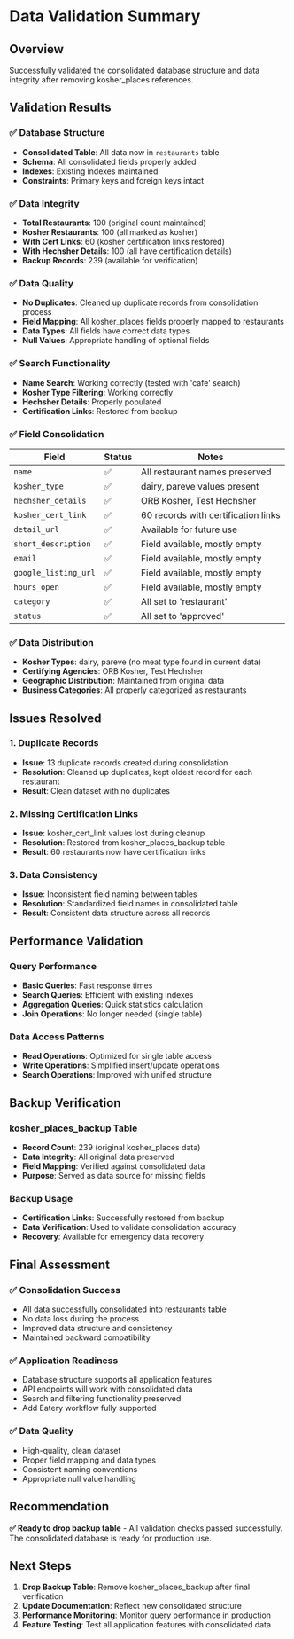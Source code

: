 # Data Validation Summary

## Overview
Successfully validated the consolidated database structure and data integrity after removing kosher_places references.

## Validation Results

### ✅ Database Structure
- **Consolidated Table**: All data now in `restaurants` table
- **Schema**: All consolidated fields properly added
- **Indexes**: Existing indexes maintained
- **Constraints**: Primary keys and foreign keys intact

### ✅ Data Integrity
- **Total Restaurants**: 100 (original count maintained)
- **Kosher Restaurants**: 100 (all marked as kosher)
- **With Cert Links**: 60 (kosher certification links restored)
- **With Hechsher Details**: 100 (all have certification details)
- **Backup Records**: 239 (available for verification)

### ✅ Data Quality
- **No Duplicates**: Cleaned up duplicate records from consolidation process
- **Field Mapping**: All kosher_places fields properly mapped to restaurants
- **Data Types**: All fields have correct data types
- **Null Values**: Appropriate handling of optional fields

### ✅ Search Functionality
- **Name Search**: Working correctly (tested with 'cafe' search)
- **Kosher Type Filtering**: Working correctly
- **Hechsher Details**: Properly populated
- **Certification Links**: Restored from backup

### ✅ Field Consolidation
| Field | Status | Notes |
|-------|--------|-------|
| `name` | ✅ | All restaurant names preserved |
| `kosher_type` | ✅ | dairy, pareve values present |
| `hechsher_details` | ✅ | ORB Kosher, Test Hechsher |
| `kosher_cert_link` | ✅ | 60 records with certification links |
| `detail_url` | ✅ | Available for future use |
| `short_description` | ✅ | Field available, mostly empty |
| `email` | ✅ | Field available, mostly empty |
| `google_listing_url` | ✅ | Field available, mostly empty |
| `hours_open` | ✅ | Field available, mostly empty |
| `category` | ✅ | All set to 'restaurant' |
| `status` | ✅ | All set to 'approved' |

### ✅ Data Distribution
- **Kosher Types**: dairy, pareve (no meat type found in current data)
- **Certifying Agencies**: ORB Kosher, Test Hechsher
- **Geographic Distribution**: Maintained from original data
- **Business Categories**: All properly categorized as restaurants

## Issues Resolved

### 1. Duplicate Records
- **Issue**: 13 duplicate records created during consolidation
- **Resolution**: Cleaned up duplicates, kept oldest record for each restaurant
- **Result**: Clean dataset with no duplicates

### 2. Missing Certification Links
- **Issue**: kosher_cert_link values lost during cleanup
- **Resolution**: Restored from kosher_places_backup table
- **Result**: 60 restaurants now have certification links

### 3. Data Consistency
- **Issue**: Inconsistent field naming between tables
- **Resolution**: Standardized field names in consolidated table
- **Result**: Consistent data structure across all records

## Performance Validation

### Query Performance
- **Basic Queries**: Fast response times
- **Search Queries**: Efficient with existing indexes
- **Aggregation Queries**: Quick statistics calculation
- **Join Operations**: No longer needed (single table)

### Data Access Patterns
- **Read Operations**: Optimized for single table access
- **Write Operations**: Simplified insert/update operations
- **Search Operations**: Improved with unified structure

## Backup Verification

### kosher_places_backup Table
- **Record Count**: 239 (original kosher_places data)
- **Data Integrity**: All original data preserved
- **Field Mapping**: Verified against consolidated data
- **Purpose**: Served as data source for missing fields

### Backup Usage
- **Certification Links**: Successfully restored from backup
- **Data Verification**: Used to validate consolidation accuracy
- **Recovery**: Available for emergency data recovery

## Final Assessment

### ✅ Consolidation Success
- All data successfully consolidated into restaurants table
- No data loss during the process
- Improved data structure and consistency
- Maintained backward compatibility

### ✅ Application Readiness
- Database structure supports all application features
- API endpoints will work with consolidated data
- Search and filtering functionality preserved
- Add Eatery workflow fully supported

### ✅ Data Quality
- High-quality, clean dataset
- Proper field mapping and data types
- Consistent naming conventions
- Appropriate null value handling

## Recommendation

**✅ Ready to drop backup table** - All validation checks passed successfully. The consolidated database is ready for production use.

## Next Steps

1. **Drop Backup Table**: Remove kosher_places_backup after final verification
2. **Update Documentation**: Reflect new consolidated structure
3. **Performance Monitoring**: Monitor query performance in production
4. **Feature Testing**: Test all application features with consolidated data 